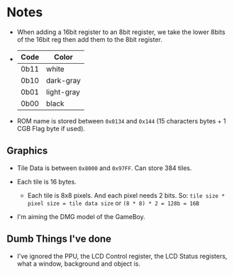 # Notes

-   When adding a 16bit register to an 8bit register,
    we take the lower 8bits of the 16bit reg then add them to
    the 8bit register.


-   | Code  | Color        |
    | ----- | ------------ |
    | 0b11  |  white       |
    | 0b10  |  dark-gray   |
    | 0b01  |  light-gray  |
    | 0b00  |  black       |

-   ROM name is stored between `0x0134` and `0x144` (15 characters bytes + 1 CGB Flag byte if used).


## Graphics

-   Tile Data is between `0x8000` and `0x97FF`. Can store 384 tiles.
-   Each tile is 16 bytes.
    -   Each tile is 8x8 pixels. And each pixel needs 2 bits. So: `tile size * pixel size = tile data size`
        or `(8 * 8) * 2 = 128b = 16B`

-   I'm aiming the DMG model of the GameBoy.


## Dumb Things I've done

-   I've ignored the PPU, the LCD Control register, the LCD Status registers,
    what a window, background and object is.